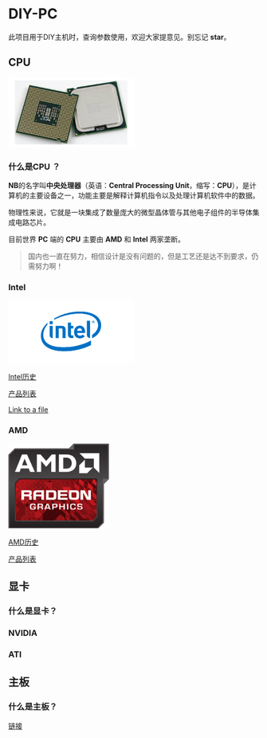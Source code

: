# DIY-PC

此项目用于DIY主机时，查询参数使用，欢迎大家提意见。别忘记 **star**。

## CPU 

<img src="./resource/image/cpu.jpg " width="50%" height="50%">

### 什么是CPU ？

**NB**的名字叫**中央处理器**（英语：**Central Processing Unit**，缩写：**CPU**），是计算机的主要设备之一，功能主要是解释计算机指令以及处理计算机软件中的数据。

物理性来说，它就是一块集成了数量庞大的微型晶体管与其他电子组件的半导体集成电路芯片。

目前世界 **PC** 端的 **CPU** 主要由 **AMD** 和 **Intel** 两家垄断。

> 国内也一直在努力，相信设计是没有问题的，但是工艺还是达不到要求，仍需努力啊！

### Intel

<img src="./resource/logo/intel.png " width="50%" height="50%">

[Intel历史]()

[产品列表]()

[Link to a file](cpu/intel)

### AMD

<img src="./resource/logo/amd.png" width="40%" height="40%">

[AMD历史]()

[产品列表]()

## 显卡

### 什么是显卡？

### NVIDIA

### ATI

## 主板

### 什么是主板？

[链接]()